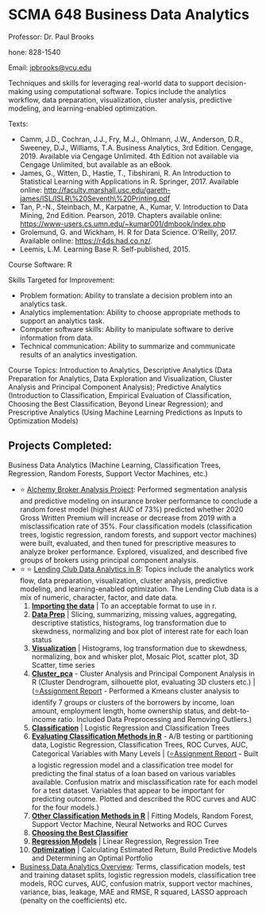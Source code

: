 # SCMA 648 Business Data Analytics

Professor: Dr. Paul Brooks

hone: 828-1540

Email: jpbrooks@vcu.edu

Techniques and skills for leveraging real-world data to support decision-making using computational software. Topics include the analytics workflow, data preparation, visualization, cluster analysis, predictive modeling, and learning-enabled optimization.

Texts:
*	Camm, J.D., Cochran, J.J., Fry, M.J., Ohlmann, J.W., Anderson, D.R., Sweeney, D.J., Williams, T.A. Business Analytics, 3rd Edition. Cengage, 2019. Available via Cengage Unlimited. 4th Edition not available via Cengage Unlimited, but available as an eBook.
*	James, G., Witten, D., Hastie, T., Tibshirani, R. An Introduction to Statistical Learning with Applications in R. Springer, 2017. Available online: http://faculty.marshall.usc.edu/gareth-james/ISL/ISLR\%20Seventh\%20Printing.pdf
*	Tan, P.-N., Steinbach, M., Karpatne, A., Kumar, V. Introduction to Data Mining, 2nd Edition. Pearson, 2019. Chapters available online: https://www-users.cs.umn.edu/~kumar001/dmbook/index.php
*	Grolemund, G. and Wickham, H. R for Data Science. O'Reilly, 2017. Available online: https://r4ds.had.co.nz/.
*	Leemis, L.M. Learning Base R. Self-published, 2015.

Course Software: R

Skills Targeted for Improvement:
*	Problem formation: Ability to translate a decision problem into an analytics task.
*	Analytics implementation: Ability to choose appropriate methods to support an analytics task.
*	Computer software skills: Ability to manipulate software to derive information from data.
*	Technical communication: Ability to summarize and communicate results of an analytics investigation.

Course Topics: Introduction to Analytics, Descriptive Analytics (Data Preparation for Analytics, Data Exploration and Visualization, Cluster Analysis and Principal Component Analysis); Predictive Analytics (Introduction to Classification, Empirical Evaluation of Classification, Choosing the Best Classification, Beyond Linear Regression); and Prescriptive Analytics (Using Machine Learning Predictions as Inputs to Optimization Models) 


## Projects Completed: 
Business Data Analytics (Machine Learning, Classification Trees, Regression, Random Forests, Support Vector Machines, etc.)

* :star: [Alchemy Broker Analysis Project](https://github.com/bryce-bowles/alchemy-broker-modeling.git):  Performed segmentation analysis and predictive modeling on insurance broker performance to conclude a random forest model (highest AUC of 73%) predicted whether 2020 Gross Written Premium will increase or decrease from 2019 with a misclassification rate of 35%. Four classification models (classification trees, logistic regression, random forests, and support vector machines) were built, evaluated, and then tuned for prescriptive measures to analyze broker performance. Explored, visualized, and described five groups of brokers using principal component analysis.
* :star: :star: [Lending Club Data Analytics  in R](https://github.com/bryce-bowles/lending-club.git): Topics include the analytics work
flow, data preparation, visualization, cluster analysis, predictive modeling, and learning-enabled optimization. The Lending Club data is a mix of numeric, character, factor, and date data.
  1. [**Importing the data**](https://github.com/bryce-bowles/lending-club/tree/main/1_importing_data)  | To an acceptable format to use in r.
  2. [**Data Prep**](https://github.com/bryce-bowles/lending-club/tree/main/2_Data_Preparation) | Slicing, summarizing, missing values, aggregating, descriptive statistics, histograms, log transformation due to skewdness, normalizing and box plot of interest rate for each loan status
  3. [**Visualization**](https://github.com/bryce-bowles/lending-club/tree/main/3_visualization) | Histograms, log transformation due to skewdness, normalizing, box and whisker plot, Mosaic Plot, scatter plot, 3D Scatter, time series
  4. [**Cluster_pca**](https://github.com/bryce-bowles/lending-club/tree/main/4_cluster_pca) - Cluster Analysis and Principal Component Analysis in R (Cluster Dendrogram, silhouette plot, evaluating 3D clusters etc.) | ([:star:Assignment Report](4_cluster_pca/4_Assignment-3_cluster_pca.pdf) - Performed a Kmeans cluster analysis to identify 7 groups or clusters of the borrowers by income, loan amount, employment length, home ownership status, and debt-to-income ratio. Included Data Preprocessing and Removing Outliers.) 
  5. [**Classification**](https://github.com/bryce-bowles/lending-club/tree/main/5_classification) | Logistic Regression and Classification Trees
  6. [**Evaluating Classification Methods in R**](https://github.com/bryce-bowles/lending-club/tree/main/6_class_eval) - A/B testing or partitioning data, Logistic Regression, Classification Trees, ROC Curves, AUC, Categorical Variables with Many Levels | ([:star:Assignment Report](6_class_eval/6_Assignment4.pdf) - Built a logistic regression model and a classification tree model for predicting the final status of a loan based on various variables available. Confusion matrix and misclassification rate for each model for a test dataset. Variables that appear to be important for predicting outcome. Plotted and described the ROC curves and AUC for the four models.) 
  7. [**Other Classification Methods in R**](https://github.com/bryce-bowles/lending-club/tree/main/7_other_class) | Fitting Models, Random Forest, Support Vector Machine, Neural Networks and ROC Curves
  8. [**Choosing the Best Classifier**](https://github.com/bryce-bowles/lending-club/tree/main/8_Choosing_the_best_classifier)
  9. [**Regression Models**](https://github.com/bryce-bowles/lending-club/tree/main/9_regression) | Linear Regression, Regression Tree
  10. [**Optimization**](https://github.com/bryce-bowles/lending-club/tree/main/10_optimization) | Calculating Estimated Return, Build Predictive Models and Determining an Optimal Portfolio
* [Business Data Analytics Overview](https://github.com/bryce-bowles/business-data-analytics.git): Terms, classification models, test and training dataset splits, logistic regression models, classification tree models, ROC curves, AUC, confusion matrix, support vector machines, variance, bias, leakage, MAE and RMSE, R squared, LASSO approach (penalty on the coefficients) etc.
 

